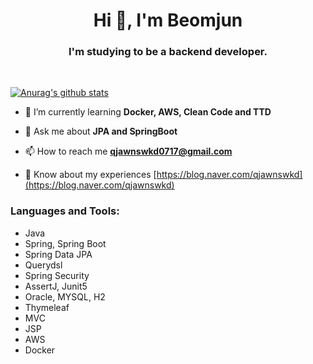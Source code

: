 <h1 align="center">Hi 👋, I'm Beomjun</h1>
<h3 align="center">I'm studying to be a backend developer.</h3>
<br>

[![Anurag's github stats](https://github-readme-stats.vercel.app/api?username=BeomjunLee)](https://github.com/anuraghazra/github-readme-stats)

- 🌱 I’m currently learning **Docker, AWS, Clean Code and TTD**

- 💬 Ask me about **JPA and SpringBoot**  
 
- 📫 How to reach me **qjawnswkd0717@gmail.com**  

- 📄 Know about my experiences [https://blog.naver.com/qjawnswkd](https://blog.naver.com/qjawnswkd)

<h3 align="left">Languages and Tools:</h3>


- Java<br>
- Spring, Spring Boot<br>
- Spring Data JPA<br>
- Querydsl<br>
- Spring Security<br>
- AssertJ, Junit5<br>
- Oracle, MYSQL, H2<br>
- Thymeleaf<br>
- MVC<br>
- JSP<br>
- AWS<br>
- Docker<br>
